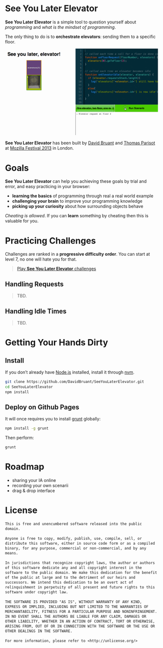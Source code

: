 # See You Later Elevator

**See You Later Elevator** is a simple tool to question yourself about *programming* and *what is the mindset of programming*.

The only thing to do is to **orchestrate elevators**: sending them to a specific floor.

[![Demo](media/demo.gif)](http://davidbruant.github.io/SeeYouLaterElevator/)

**See You Later Elevator** has been built by [David Bruant](https://twitter.com/DavidBruant) and [Thomas Parisot](https://oncletom.io) at [Mozilla Festival 2013](http://mozillafestival.org) in London.

# Goals

**See You Later Elevator** can help you achieving these goals by trial and error, and easy practicing in your browser:

- **learning the basics** of programming through real a real world example
- **challenging your brain** to improve your programming knowledge
- **picking up your curiosity** about how surrounding objects behave

*Cheating is allowed*. If you can **learn** something by cheating then this is valuable for you.

# Practicing Challenges

Challenges are ranked in a **progressive difficulty order**. You can start at level 7, no one will hate you for that.

> [Play **See You Later Elevator** challenges](http://davidbruant.github.io/SeeYouLaterElevator/)

## Handling Requests

> TBD.

## Handling Idle Times

> TBD.

# Getting Your Hands Dirty

## Install

If you don’t already have [Node.js](http://nodejs.org/) installed, install it through [nvm](https://github.com/creationix/nvm).

```bash
git clone https://github.com/DavidBruant/SeeYouLaterElevator.git
cd SeeYouLaterElevator
npm install
```

## Deploy on Github Pages

It will once requires you to install [grunt]() globally:

```bash
npm install -g grunt
```

Then perform:

```bash
grunt
```

# Roadmap

- sharing your IA online
- recording your own scenarii
- drag & drop interface

# License

```
This is free and unencumbered software released into the public domain.

Anyone is free to copy, modify, publish, use, compile, sell, or
distribute this software, either in source code form or as a compiled
binary, for any purpose, commercial or non-commercial, and by any
means.

In jurisdictions that recognize copyright laws, the author or authors
of this software dedicate any and all copyright interest in the
software to the public domain. We make this dedication for the benefit
of the public at large and to the detriment of our heirs and
successors. We intend this dedication to be an overt act of
relinquishment in perpetuity of all present and future rights to this
software under copyright law.

THE SOFTWARE IS PROVIDED "AS IS", WITHOUT WARRANTY OF ANY KIND,
EXPRESS OR IMPLIED, INCLUDING BUT NOT LIMITED TO THE WARRANTIES OF
MERCHANTABILITY, FITNESS FOR A PARTICULAR PURPOSE AND NONINFRINGEMENT.
IN NO EVENT SHALL THE AUTHORS BE LIABLE FOR ANY CLAIM, DAMAGES OR
OTHER LIABILITY, WHETHER IN AN ACTION OF CONTRACT, TORT OR OTHERWISE,
ARISING FROM, OUT OF OR IN CONNECTION WITH THE SOFTWARE OR THE USE OR
OTHER DEALINGS IN THE SOFTWARE.

For more information, please refer to <http://unlicense.org/>
```